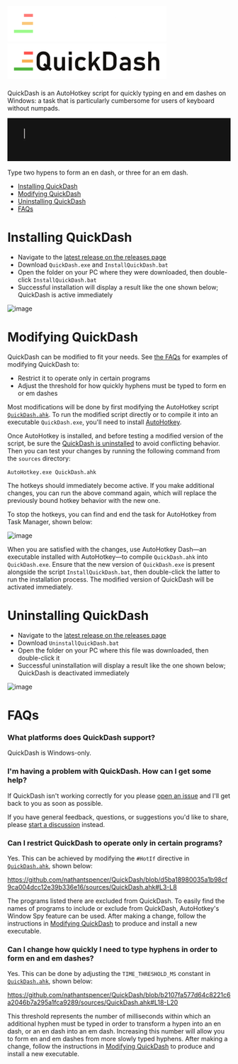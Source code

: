 ![QuickDash Logo](images/png/QuickDashLogoTextDark.png#gh-dark-mode-only)
![QuickDash Logo](images/png/QuickDashLogoTextLight.png#gh-light-mode-only)
---
QuickDash is an AutoHotkey script for quickly typing en and em dashes on Windows: a task that is particularly cumbersome for users of keyboard without numpads.

![image](images/gif/QuickDashDemo.gif)

Type two hypens to form an en dash, or three for an em dash.

- [Installing QuickDash](#installing-quickdash)
- [Modifying QuickDash](#modifying-quickdash)
- [Uninstalling QuickDash](#uninstalling-quickdash)
- [FAQs](#faqs)

# Installing QuickDash

 - Navigate to the [latest release on the releases page](https://github.com/nathantspencer/QuickDash/releases)
 - Download `QuickDash.exe` and `InstallQuickDash.bat`
 - Open the folder on your PC where they were downloaded, then double-click `InstallQuickDash.bat`
 - Successful installation will display a result like the one shown below; QuickDash is active immediately

![image](https://github.com/user-attachments/assets/97e26b98-d9cb-4f56-bce4-a4389b101ba9)

# Modifying QuickDash

QuickDash can be modified to fit your needs. See [the FAQs](#faqs) for examples of modifying QuickDash to:

- Restrict it to operate only in certain programs
- Adjust the threshold for how quickly hyphens must be typed to form en or em dashes

Most modifications will be done by first modifying the AutoHotkey script [`QuickDash.ahk`](sources/QuickDash.ahk). To run the modified script directly or to compile it into an executable `QuickDash.exe`, you'll need to install [AutoHotkey](https://www.autohotkey.com/).

Once AutoHotkey is installed, and before testing a modified version of the script, be sure the [QuickDash is uninstalled](#uninstalling-quickdash) to avoid conflicting behavior. Then you can test your changes by running the following command from the `sources` directory:

```
AutoHotkey.exe QuickDash.ahk
```

The hotkeys should immediately become active. If you make additional changes, you can run the above command again, which will replace the previously bound hotkey behavior with the new one.

To stop the hotkeys, you can find and end the task for AutoHotkey from Task Manager, shown below:

![image](https://github.com/user-attachments/assets/b768a3d4-f673-44f3-bab6-1d2b2e8333e1)

When you are satisfied with the changes, use AutoHotkey Dash—an executable installed with AutoHotkey—to compile `QuickDash.ahk` into `QuickDash.exe`. Ensure that the new version of `QuickDash.exe` is present alongside the script `InstallQuickDash.bat`, then double-click the latter to run the installation process. The modified version of QuickDash will be activated immediately.


# Uninstalling QuickDash

 - Navigate to the [latest release on the releases page](https://github.com/nathantspencer/QuickDash/releases)
 - Download `UninstallQuickDash.bat`
 - Open the folder on your PC where this file was downloaded, then double-click it
 - Successful uninstallation will display a result like the one shown below; QuickDash is deactivated immediately

![image](https://github.com/user-attachments/assets/90473179-88a5-4604-912c-a58f737d9dfc)

# FAQs

### What platforms does QuickDash support?

QuickDash is Windows-only.

### I'm having a problem with QuickDash. How can I get some help?

If QuickDash isn't working correctly for you please [open an issue](https://github.com/nathantspencer/QuickDash/issues) and I'll get back to you as soon as possible.

If you have general feedback, questions, or suggestions you'd like to share, please [start a discussion](https://github.com/nathantspencer/QuickDash/discussions) instead.

### Can I restrict QuickDash to operate only in certain programs?

Yes. This can be achieved by modifying the `#HotIf` directive in [`QuickDash.ahk`](sources/QuickDash.ahk), shown below:

https://github.com/nathantspencer/QuickDash/blob/d5ba18980035a1b98cf9ca004dcc12e39b336e16/sources/QuickDash.ahk#L3-L8

The programs listed there are excluded from QuickDash. To easily find the names of programs to include or exclude from QuickDash, AutoHotkey's Window Spy feature can be used. After making a change, follow the instructions in [Modifying QuickDash](#modifying-quickdash) to produce and install a new executable.

### Can I change how quickly I need to type hyphens in order to form en and em dashes?

Yes. This can be done by adjusting the `TIME_THRESHOLD_MS` constant in [`QuickDash.ahk`](sources/QuichDash.ahk), shown below:

https://github.com/nathantspencer/QuickDash/blob/b2107fa577d64c8221c6a2046b7a295a1fca9289/sources/QuickDash.ahk#L18-L20

This threshold represents the number of milliseconds within which an additional hyphen must be typed in order to transform a hypen into an en dash, or an en dash into an em dash. Increasing this number will allow you to form en and em dashes from more slowly typed hyphens. After making a change, follow the instructions in [Modifying QuickDash](#modifying-quickdash) to produce and install a new executable.
